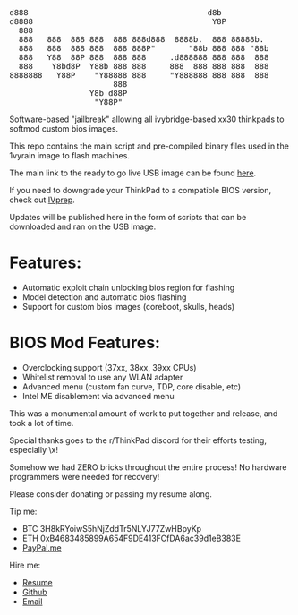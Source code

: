 <pre>
d888                                      d8b          
d8888                                      Y8P          
  888                                                   
  888   888  888 888  888 888d888  8888b.  888 88888b.  
  888   888  888 888  888 888P"       "88b 888 888 "88b 
  888   Y88  88P 888  888 888     .d888888 888 888  888 
  888    Y8bd8P  Y88b 888 888     888  888 888 888  888 
8888888   Y88P    "Y88888 888     "Y888888 888 888  888 
                      888                               
                 Y8b d88P                               
                  "Y88P"                                
</pre>
                  
Software-based "jailbreak" allowing all ivybridge-based xx30 thinkpads to softmod custom bios images.

This repo contains the main script and pre-compiled binary files used in the 1vyrain image to flash machines.

The main link to the ready to go live USB image can be found [here](https://n4ru.it/1vyrain/).

If you need to downgrade your ThinkPad to a compatible BIOS version, check out [IVprep](https://github.com/n4ru/IVprep).

Updates will be published here in the form of scripts that can be downloaded and ran on the USB image.

# Features:
- Automatic exploit chain unlocking bios region for flashing
- Model detection and automatic bios flashing
- Support for custom bios images (coreboot, skulls, heads)

# BIOS Mod Features:
- Overclocking support (37xx, 38xx, 39xx CPUs)
- Whitelist removal to use any WLAN adapter
- Advanced menu (custom fan curve, TDP, core disable, etc)
- Intel ME disablement via advanced menu

This was a monumental amount of work to put together and release, and took a lot of time. 

Special thanks goes to the r/ThinkPad discord for their efforts testing, especially \x!

Somehow we had ZERO bricks throughout the entire process! No hardware programmers were needed for recovery!

Please consider donating or passing my resume along.

Tip me: 
- BTC 3H8kRYoiwS5hNjZddTr5NLYJ77ZwHBpyKp
- ETH 0xB4683485899A654F9DE413FCfDA6ac39d1eB383E
- [PayPal.me](https://paypal.me/customthinkpads)

Hire me:
- [Resume](https://n4ru.it/resume.pdf)
- [Github](https://github.com/n4ru)
- [Email](mailto:admin@n4ru.it)
